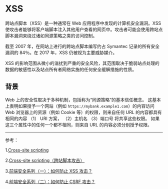 # XSS

跨站点脚本（XSS）是一种通常在 Web 应用程序中发现的计算机安全漏洞。XSS 使攻击者能够将客户端脚本注入其他用户查看的网页中。攻击者可能会使用跨站点脚本漏洞来绕过诸如同源策略之类的访问控制。

截至 2007 年，在网站上进行的跨站点脚本编写约占 Symantec 记录的所有安全漏洞的 84％。在 2017 年，XSS 仍被视为主要威胁媒介。

XSS 的影响范围从微小的滋扰到严重的安全风险，其范围取决于脆弱站点处理的数据的敏感性以及站点所有者网络实施的任何安全缓解措施的性质。

## 背景

Web 上的安全性取决于多种机制，包括称为“同源策略”的基本信任概念。 这基本上表明如果授予一个网站（例如 `https://mybank.example1.com`）的内容访问 Web 浏览器上的资源（例如 Cookie 等）的权限，则来自任何 URL 的内容都具有相同的内容
（1） URI 方案，
（2）主机名
（3）端口号
将共享这些权限。 如果这三个属性中的任何一个都不相同，则来自 URL 的内容必须分别授予权限。

---

参考：

1.[Cross-site scripting](https://en.wikipedia.org/wiki/Cross-site_scripting)

2.[Cross-site scripting（跨站脚本攻击）](https://developer.mozilla.org/zh-CN/docs/Glossary/Cross-site_scripting)

3.[前端安全系列（一）：如何防止 XSS 攻击？](https://tech.meituan.com/2018/09/27/fe-security.html)

4.[前端安全系列（二）：如何防止 CSRF 攻击？](https://tech.meituan.com/2018/10/11/fe-security-csrf.html)
